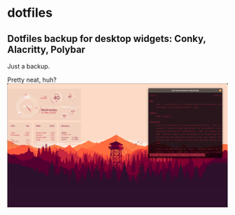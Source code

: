 # dotfiles
Dotfiles backup for desktop widgets: Conky, Alacritty, Polybar
---
 
Just a backup.

Pretty neat, huh?
![Screenshot](./screenshot.png)
